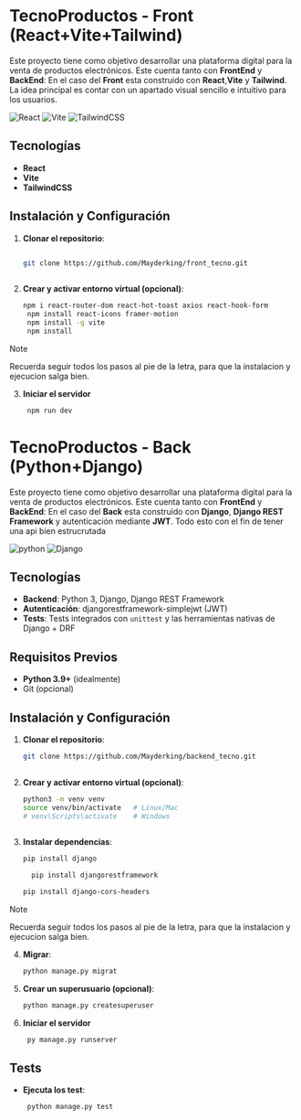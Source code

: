 # TecnoProductos - Front (React+Vite+Tailwind)
Este proyecto tiene como objetivo desarrollar una plataforma digital para la venta de productos electrónicos. Este cuenta tanto con **FrontEnd** y **BackEnd**: En el caso del **Front** esta construido con **React**,**Vite** y **Tailwind**. La idea principal es contar con un apartado visual sencillo e intuitivo para los usuarios.
<br>

![React](https://img.shields.io/badge/react-%2320232a.svg?style=for-the-badge&logo=react&logoColor=%2361DAFB)
![Vite](https://img.shields.io/badge/Vite-646CFF?style=for-the-badge&logo=Vite&logoColor=white)
![TailwindCSS](https://img.shields.io/badge/tailwindcss-%2338B2AC.svg?style=for-the-badge&logo=tailwind-css&logoColor=white)

## Tecnologías

- **React**
- **Vite**
- **TailwindCSS**

## Instalación y Configuración

1. **Clonar el repositorio**:
   
   ```bash
   
   git clone https://github.com/Mayderking/front_tecno.git
  
3. **Crear y activar entorno virtual (opcional)**:
   
   ```bash
   npm i react-router-dom react-hot-toast axios react-hook-form
    npm install react-icons framer-motion
    npm install -g vite
    npm install

> [!Note]
> Recuerda seguir todos los pasos al pie de la letra, para que la instalacion y ejecucion salga bien.


3. **Iniciar el servidor**
   ```bash
    npm run dev

# TecnoProductos - Back (Python+Django)
Este proyecto tiene como objetivo desarrollar una plataforma digital para la venta de productos electrónicos. Este cuenta tanto con **FrontEnd** y **BackEnd**: En el caso del **Back** esta construido con **Django**, **Django REST Framework** y autenticación mediante **JWT**. Todo esto con el fin de tener una api bien estrucrutada
<br>

![python](https://img.shields.io/badge/python-3670A0?style=for-the-badge&logo=python&logoColor=ffdd54)
![Django](https://img.shields.io/badge/django-%23092E20.svg?style=for-the-badge&logo=django&logoColor=white)
## Tecnologías

- **Backend**: Python 3, Django, Django REST Framework
- **Autenticación**: djangorestframework-simplejwt (JWT)
- **Tests**: Tests integrados con `unittest` y las herramientas nativas de Django + DRF

## Requisitos Previos

- **Python 3.9+** (idealmente)
- Git (opcional)

## Instalación y Configuración

1. **Clonar el repositorio**:
   
   ```bash
   git clone https://github.com/Mayderking/backend_tecno.git
  
2. **Crear y activar entorno virtual (opcional)**:
   
   ```bash
   python3 -m venv venv
   source venv/bin/activate   # Linux/Mac
   # venv\Scripts\activate    # Windows
  
3. **Instalar dependencias**:
   
   ```bash
   pip install django 
   ```
   ```bash
     pip install djangorestframework
   ```
   ```bash
   pip install django-cors-headers
   ```
    
> [!Note]
> Recuerda seguir todos los pasos al pie de la letra, para que la instalacion y ejecucion salga bien.

4. **Migrar**:
      
   ```bash
   python manage.py migrat
   ```
5. **Crear un superusuario (opcional)**:
    ```bash
    python manage.py createsuperuser
   
6. **Iniciar el servidor**
   ```bash
    py manage.py runserver
   
## Tests 
- **Ejecuta los test**:
   ```bash
    python manage.py test


